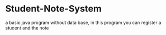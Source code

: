# Student-Note-System
a basic java program without data base, in this program you can register a student and the note
